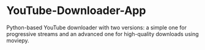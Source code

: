 # YouTube-Downloader-App
Python-based YouTube downloader with two versions: a simple one for progressive streams and an advanced one for high-quality downloads using moviepy.
